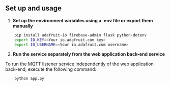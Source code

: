 ## Set up and usage
1. **Set up the environment variables using a .env file or export them manually**
```bash
    pip install adafruit-io firebase-admin flask python-dotenv
    export IO_KEY=<Your io.adafruit.com key>
    export IO_USERNAME=<Your io.adafruit.com username>
```

2. **Run the service separately from the web application back-end service**

To run the MQTT listener service independently of the web application back-end, execute the following command:

```bash
    python app.py
```